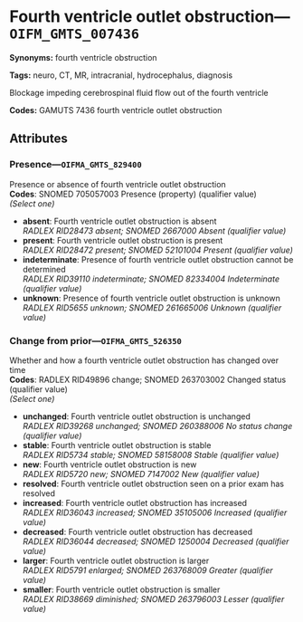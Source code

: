 # Fourth ventricle outlet obstruction—`OIFM_GMTS_007436`

**Synonyms:** fourth ventricle obstruction

**Tags:** neuro, CT, MR, intracranial, hydrocephalus, diagnosis

Blockage impeding cerebrospinal fluid flow out of the fourth ventricle

**Codes:** GAMUTS 7436 fourth ventricle outlet obstruction

## Attributes

### Presence—`OIFMA_GMTS_829400`

Presence or absence of fourth ventricle outlet obstruction  
**Codes**: SNOMED 705057003 Presence (property) (qualifier value)  
*(Select one)*

- **absent**: Fourth ventricle outlet obstruction is absent  
_RADLEX RID28473 absent; SNOMED 2667000 Absent (qualifier value)_
- **present**: Fourth ventricle outlet obstruction is present  
_RADLEX RID28472 present; SNOMED 52101004 Present (qualifier value)_
- **indeterminate**: Presence of fourth ventricle outlet obstruction cannot be determined  
_RADLEX RID39110 indeterminate; SNOMED 82334004 Indeterminate (qualifier value)_
- **unknown**: Presence of fourth ventricle outlet obstruction is unknown  
_RADLEX RID5655 unknown; SNOMED 261665006 Unknown (qualifier value)_

### Change from prior—`OIFMA_GMTS_526350`

Whether and how a fourth ventricle outlet obstruction has changed over time  
**Codes**: RADLEX RID49896 change; SNOMED 263703002 Changed status (qualifier value)  
*(Select one)*

- **unchanged**: Fourth ventricle outlet obstruction is unchanged  
_RADLEX RID39268 unchanged; SNOMED 260388006 No status change (qualifier value)_
- **stable**: Fourth ventricle outlet obstruction is stable  
_RADLEX RID5734 stable; SNOMED 58158008 Stable (qualifier value)_
- **new**: Fourth ventricle outlet obstruction is new  
_RADLEX RID5720 new; SNOMED 7147002 New (qualifier value)_
- **resolved**: Fourth ventricle outlet obstruction seen on a prior exam has resolved  
- **increased**: Fourth ventricle outlet obstruction has increased  
_RADLEX RID36043 increased; SNOMED 35105006 Increased (qualifier value)_
- **decreased**: Fourth ventricle outlet obstruction has decreased  
_RADLEX RID36044 decreased; SNOMED 1250004 Decreased (qualifier value)_
- **larger**: Fourth ventricle outlet obstruction is larger  
_RADLEX RID5791 enlarged; SNOMED 263768009 Greater (qualifier value)_
- **smaller**: Fourth ventricle outlet obstruction is smaller  
_RADLEX RID38669 diminished; SNOMED 263796003 Lesser (qualifier value)_
